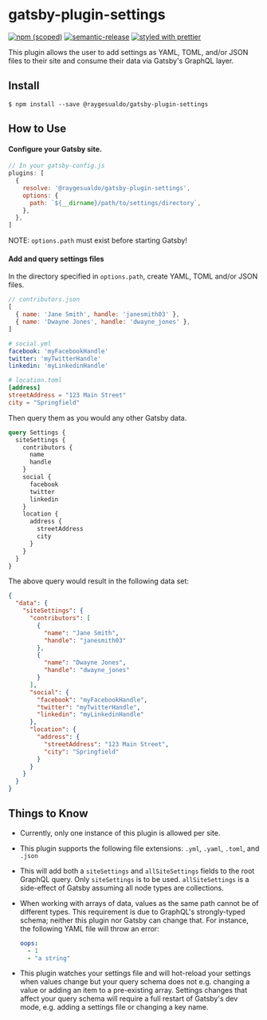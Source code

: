 # gatsby-plugin-settings

[![npm (scoped)](https://img.shields.io/npm/v/@raygesualdo/gatsby-plugin-settings.svg?style=flat-square)](https://www.npmjs.com/package/@raygesualdo/gatsby-plugin-settings)
[![semantic-release](https://img.shields.io/badge/%20%20%F0%9F%93%A6%F0%9F%9A%80-semantic--release-e10079.svg?style=flat-square)](https://github.com/semantic-release/semantic-release)
[![styled with prettier](https://img.shields.io/badge/styled_with-prettier-ff69b4.svg?style=flat-square)](https://github.com/prettier/prettier)

This plugin allows the user to add settings as YAML, TOML, and/or JSON files to their site and consume their data via Gatsby's GraphQL layer.

## Install

```shell
$ npm install --save @raygesualdo/gatsby-plugin-settings
```

## How to Use

#### Configure your Gatsby site.

```javascript
// In your gatsby-config.js
plugins: [
  {
    resolve: '@raygesualdo/gatsby-plugin-settings',
    options: {
      path: `${__dirname}/path/to/settings/directory`,
    },
  },
]
```

NOTE: `options.path` must exist before starting Gatsby!

#### Add and query settings files

In the directory specified in `options.path`, create YAML, TOML and/or JSON files.

```js
// contributors.json
[
  { name: 'Jane Smith', handle: 'janesmith03' },
  { name: 'Dwayne Jones', handle: 'dwayne_jones' },
]
```

```yaml
# social.yml
facebook: 'myFacebookHandle'
twitter: 'myTwitterHandle'
linkedin: 'myLinkedinHandle'
```

```toml
# location.toml
[address]
streetAddress = "123 Main Street"
city = "Springfield"
```

Then query them as you would any other Gatsby data.

```graphql
query Settings {
  siteSettings {
    contributors {
      name
      handle
    }
    social {
      facebook
      twitter
      linkedin
    }
    location {
      address {
        streetAddress
        city
      }
    }
  }
}
```

The above query would result in the following data set:

```json
{
  "data": {
    "siteSettings": {
      "contributors": [
        {
          "name": "Jane Smith",
          "handle": "janesmith03"
        },
        {
          "name": "Dwayne Jones",
          "handle": "dwayne_jones"
        }
      ],
      "social": {
        "facebook": "myFacebookHandle",
        "twitter": "myTwitterHandle",
        "linkedin": "myLinkedinHandle"
      },
      "location": {
        "address": {
          "streetAddress": "123 Main Street",
          "city": "Springfield"
        }
      }
    }
  }
}
```

## Things to Know

* Currently, only one instance of this plugin is allowed per site.
* This plugin supports the following file extensions: `.yml`, `.yaml`, `.toml`, and `.json`
* This will add both a `siteSettings` and `allSiteSettings` fields to the root GraphQL query. Only `siteSettings` is to be used. `allSiteSettings` is a side-effect of Gatsby assuming all node types are collections.
* When working with arrays of data, values as the same path cannot be of different types. This requirement is due to GraphQL's strongly-typed schema; neither this plugin nor Gatsby can change that. For instance, the following YAML file will throw an error:

  ```yaml
  oops:
    - 1
    - "a string"
  ```

* This plugin watches your settings file and will hot-reload your settings when values change but your query schema does not e.g. changing a value or adding an item to a pre-existing array. Settings changes that affect your query schema will require a full restart of Gatsby's dev mode, e.g. adding a settings file or changing a key name.
